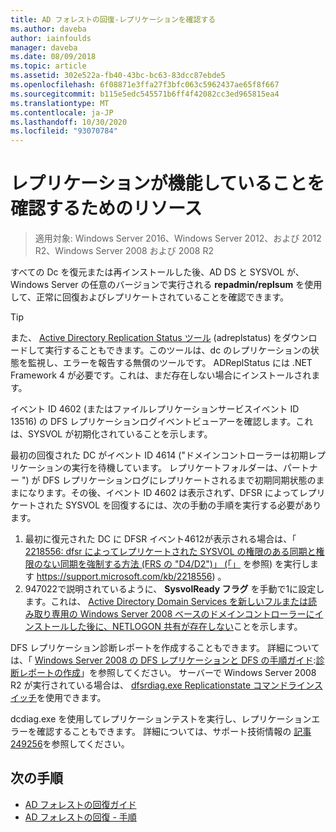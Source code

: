 ```yaml
---
title: AD フォレストの回復-レプリケーションを確認する
ms.author: daveba
author: iainfoulds
manager: daveba
ms.date: 08/09/2018
ms.topic: article
ms.assetid: 302e522a-fb40-43bc-bc63-83dcc87ebde5
ms.openlocfilehash: 6f08871e3ffa27f3bfc063c5962437ae65f8f667
ms.sourcegitcommit: b115e5edc545571b6ff4f42082cc3ed965815ea4
ms.translationtype: MT
ms.contentlocale: ja-JP
ms.lasthandoff: 10/30/2020
ms.locfileid: "93070784"
---
```

# <a name="resources-to-verify-replication-is-working"></a>レプリケーションが機能していることを確認するためのリソース

>適用対象: Windows Server 2016、Windows Server 2012、および 2012 R2、Windows Server 2008 および 2008 R2

すべての Dc を復元または再インストールした後、AD DS と SYSVOL が、Windows Server の任意のバージョンで実行される **repadmin/replsum** を使用して、正常に回復およびレプリケートされていることを確認できます。

> [!TIP]
> また、 [Active Directory Replication Status ツール](https://www.microsoft.com/download/details.aspx?id=30005) (adreplstatus) をダウンロードして実行することもできます。このツールは、dc のレプリケーションの状態を監視し、エラーを報告する無償のツールです。 ADReplStatus には .NET Framework 4 が必要です。これは、まだ存在しない場合にインストールされます。

イベント ID 4602 (またはファイルレプリケーションサービスイベント ID 13516) の DFS レプリケーションログイベントビューアーを確認します。これは、SYSVOL が初期化されていることを示します。

最初の回復された DC がイベント ID 4614 ("ドメインコントローラーは初期レプリケーションの実行を待機しています。 レプリケートフォルダーは、パートナー ") が DFS レプリケーションログにレプリケートされるまで初期同期状態のままになります。その後、イベント ID 4602 は表示されず、DFSR によってレプリケートされた SYSVOL を回復するには、次の手動の手順を実行する必要があります。

1. 最初に復元された DC に DFSR イベント4612が表示される場合は、「 [2218556: dfsr によってレプリケートされた SYSVOL の権限のある同期と権限のない同期を強制する方法 (FRS の "D4/D2")」 (「」](https://support.microsoft.com/kb/2218556) を参照) を実行します https://support.microsoft.com/kb/2218556) 。
2. 947022で説明されているように、 **SysvolReady フラグ** を手動で1に設定します。これは、 [Active Directory Domain Services を新しいフルまたは読み取り専用の Windows Server 2008 ベースのドメインコントローラーにインストールした後に、NETLOGON 共有が存在しない](https://support.microsoft.com/kb/947022)ことを示します。

DFS レプリケーション診断レポートを作成することもできます。 詳細については、「 [Windows Server 2008 の DFS レプリケーションと DFS の手順ガイド](/previous-versions/windows/it-pro/windows-server-2008-R2-and-2008/cc754227(v=ws.11)):[診断レポートの作成](/previous-versions/windows/it-pro/windows-server-2008-R2-and-2008/cc754227(v=ws.11))」を参照してください。 サーバーで Windows Server 2008 R2 が実行されている場合は、 [dfsrdiag.exe Replicationstate コマンドラインスイッチ](/previous-versions/windows/it-pro/windows-server-2008-R2-and-2008/cc754227(v=ws.11))を使用できます。

dcdiag.exe を使用してレプリケーションテストを実行し、レプリケーションエラーを確認することもできます。 詳細については、サポート技術情報の [記事 249256](https://support.microsoft.com/kb/249256)を参照してください。

## <a name="next-steps"></a>次の手順

- [AD フォレストの回復ガイド](AD-Forest-Recovery-Guide.md)
- [AD フォレストの回復 - 手順](AD-Forest-Recovery-Procedures.md)
